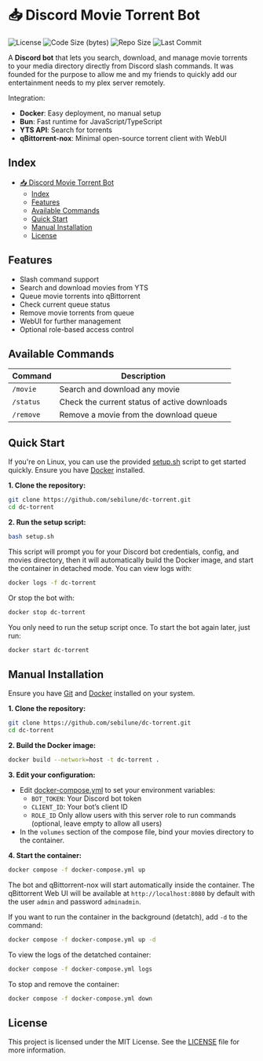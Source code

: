 # 📥 Discord Movie Torrent Bot

![License](https://img.shields.io/github/license/sebilune/dc-torrent)
![Code Size (bytes)](https://img.shields.io/github/languages/code-size/sebilune/dc-torrent)
![Repo Size](https://img.shields.io/github/repo-size/sebilune/dc-torrent)
![Last Commit](https://img.shields.io/github/last-commit/sebilune/dc-torrent)

A **Discord bot** that lets you search, download, and manage movie torrents to your media directory directly from Discord slash commands. It was founded for the purpose to allow me and my friends to quickly add our entertainment needs to my plex server remotely.

Integration:

- **Docker**: Easy deployment, no manual setup
- **Bun**: Fast runtime for JavaScript/TypeScript
- **YTS API**: Search for torrents
- **qBittorrent-nox**: Minimal open-source torrent client with WebUI

## Index

- [📥 Discord Movie Torrent Bot](#-discord-movie-torrent-bot)
  - [Index](#index)
  - [Features](#features)
  - [Available Commands](#available-commands)
  - [Quick Start](#quick-start)
  - [Manual Installation](#manual-installation)
  - [License](#license)

## Features

- Slash command support
- Search and download movies from YTS
- Queue movie torrents into qBittorrent
- Check current queue status
- Remove movie torrents from queue
- WebUI for further management
- Optional role-based access control

## Available Commands

| Command   | Description                                  |
| --------- | -------------------------------------------- |
| `/movie`  | Search and download any movie                |
| `/status` | Check the current status of active downloads |
| `/remove` | Remove a movie from the download queue       |

## Quick Start

If you're on Linux, you can use the provided [setup.sh](./setup.sh) script to get started quickly. Ensure you have [Docker](https://docs.docker.com/desktop/setup/install/linux/) installed.

**1. Clone the repository:**

```bash
git clone https://github.com/sebilune/dc-torrent.git
cd dc-torrent
```

**2. Run the setup script:**

```bash
bash setup.sh
```

This script will prompt you for your Discord bot credentials, config, and movies directory, then it will automatically build the Docker image, and start the container in detached mode. You can view logs with:

```bash
docker logs -f dc-torrent
```

Or stop the bot with:

```bash
docker stop dc-torrent
```

You only need to run the setup script once. To start the bot again later, just run:

```bash
docker start dc-torrent
```

## Manual Installation

Ensure you have [Git](https://git-scm.com/downloads) and [Docker](https://www.docker.com/) installed on your system.

**1. Clone the repository:**

```bash
git clone https://github.com/sebilune/dc-torrent.git
cd dc-torrent
```

**2. Build the Docker image:**

```bash
docker build --network=host -t dc-torrent .
```

**3. Edit your configuration:**

- Edit [docker-compose.yml](./docker-compose.yml) to set your environment variables:
  - `BOT_TOKEN`: Your Discord bot token
  - `CLIENT_ID`: Your bot’s client ID
  - `ROLE_ID` Only allow users with this server role to run commands (optional, leave empty to allow all users)
- In the `volumes` section of the compose file, bind your movies directory to the container.

**4. Start the container:**

```bash
docker compose -f docker-compose.yml up
```

The bot and qBittorrent-nox will start automatically inside the container. The qBittorrent Web UI will be available at `http://localhost:8080` by default with the user `admin` and password `adminadmin`.

If you want to run the container in the background (detatch), add `-d` to the command:

```bash
docker compose -f docker-compose.yml up -d
```

To view the logs of the detatched container:

```bash
docker compose -f docker-compose.yml logs
```

To stop and remove the container:

```bash
docker compose -f docker-compose.yml down
```

## License

This project is licensed under the MIT License. See the [LICENSE](./LICENSE) file for more information.
